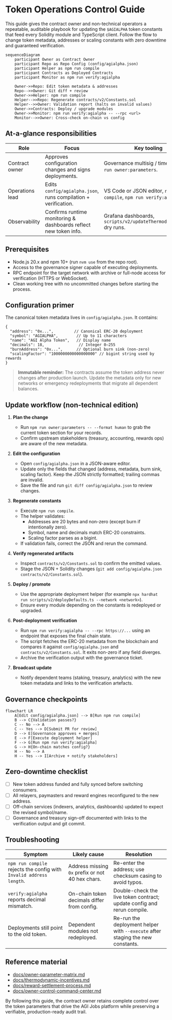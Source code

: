 # Token Operations Control Guide

This guide gives the contract owner and non-technical operators a repeatable,
auditable playbook for updating the `$AGIALPHA` token constants that feed every
Solidity module and TypeScript client. Follow the flow to change token metadata,
addresses or scaling constants with zero downtime and guaranteed verification.

```mermaid
sequenceDiagram
    participant Owner as Contract Owner
    participant Repo as Repo Config (config/agialpha.json)
    participant Helper as npm run compile
    participant Contracts as Deployed Contracts
    participant Monitor as npm run verify:agialpha

    Owner->>Repo: Edit token metadata & addresses
    Repo-->>Owner: Git diff + review
    Owner->>Helper: npm run compile
    Helper-->>Repo: Regenerate contracts/v2/Constants.sol
    Helper-->>Owner: Validation report (halts on invalid values)
    Owner->>Contracts: Deploy / upgrade modules
    Owner->>Monitor: npm run verify:agialpha -- --rpc <url>
    Monitor-->>Owner: Cross-check on-chain vs config
```

## At-a-glance responsibilities

| Role | Focus | Key tooling |
| ---- | ----- | ----------- |
| Contract owner | Approves configuration changes and signs deployments. | Governance multisig / timelock, `npm run owner:parameters`. |
| Operations lead | Edits `config/agialpha.json`, runs compilation + verification. | VS Code or JSON editor, `npm run compile`, `npm run verify:agialpha`. |
| Observability | Confirms runtime monitoring & dashboards reflect new token info. | Grafana dashboards, `scripts/v2/updateThermodynamics.ts` dry runs. |

## Prerequisites

- Node.js 20.x and npm 10+ (run `nvm use` from the repo root).
- Access to the governance signer capable of executing deployments.
- RPC endpoint for the target network with archive or full-node access for
  verification (HTTPS or WebSocket).
- Clean working tree with no uncommitted changes before starting the process.

## Configuration primer

The canonical token metadata lives in `config/agialpha.json`. It contains:

```jsonc
{
  "address": "0x...",         // Canonical ERC-20 deployment
  "symbol": "AGIALPHA",        // Up to 11 characters
  "name": "AGI Alpha Token",   // Display name
  "decimals": 18,               // Integer 0–255
  "burnAddress": "0x...",      // Optional burn sink (non-zero)
  "scalingFactor": "1000000000000000000" // bigint string used by rewards
}
```

> **Immutable reminder:** The contracts assume the token address never
> changes after production launch. Update the metadata only for new networks
> or emergency redeployments that migrate all dependent balances.

## Update workflow (non-technical edition)

1. **Plan the change**
   - Run `npm run owner:parameters -- --format human` to grab the current
     token section for your records.
   - Confirm upstream stakeholders (treasury, accounting, rewards ops) are
     aware of the new metadata.

2. **Edit the configuration**
   - Open `config/agialpha.json` in a JSON-aware editor.
   - Update only the fields that changed (address, metadata, burn sink,
     scaling factor). Keep the JSON strictly formatted; trailing commas are
     invalid.
   - Save the file and run `git diff config/agialpha.json` to review changes.

3. **Regenerate constants**
   - Execute `npm run compile`.
   - The helper validates:
     - Addresses are 20 bytes and non-zero (except burn if intentionally zero).
     - Symbol, name and decimals match ERC-20 constraints.
     - Scaling factor parses as a bigint.
   - If validation fails, correct the JSON and rerun the command.

4. **Verify regenerated artifacts**
   - Inspect `contracts/v2/Constants.sol` to confirm the emitted values.
   - Stage the JSON + Solidity changes (`git add config/agialpha.json contracts/v2/Constants.sol`).

5. **Deploy / promote**
   - Use the appropriate deployment helper (for example
     `npx hardhat run scripts/v2/deployDefaults.ts --network <network>`).
   - Ensure every module depending on the constants is redeployed or upgraded.

6. **Post-deployment verification**
   - Run `npm run verify:agialpha -- --rpc https://...` using an endpoint that
     exposes the final chain state.
   - The script fetches the ERC-20 metadata from the blockchain and compares it
     against `config/agialpha.json` and `contracts/v2/Constants.sol`. It exits
     non-zero if any field diverges.
   - Archive the verification output with the governance ticket.

7. **Broadcast update**
   - Notify dependent teams (staking, treasury, analytics) with the new token
     metadata and links to the verification artefacts.

## Governance checkpoints

```mermaid
flowchart LR
    A[Edit config/agialpha.json] --> B[Run npm run compile]
    B --> C{Validation passes?}
    C -- No --> A
    C -- Yes --> D[Submit PR for review]
    D --> E[Governance approves + merges]
    E --> F[Execute deployment helper]
    F --> G[Run npm run verify:agialpha]
    G --> H{On-chain matches config?}
    H -- No --> A
    H -- Yes --> I[Archive + notify stakeholders]
```

## Zero-downtime checklist

- [ ] New token address funded and fully synced before switching consumers.
- [ ] All relayers, paymasters and reward engines reconfigured to the new address.
- [ ] Off-chain services (indexers, analytics, dashboards) updated to expect the
      revised symbol/name.
- [ ] Governance and treasury sign-off documented with links to the verification
      output and git commit.

## Troubleshooting

| Symptom | Likely cause | Resolution |
| ------- | ------------ | ---------- |
| `npm run compile` rejects the config with `Invalid address length`. | Address missing `0x` prefix or not 40 hex chars. | Re-enter the address; use checksum casing to avoid typos. |
| `verify:agialpha` reports decimal mismatch. | On-chain token decimals differ from config. | Double-check the live token contract; update config and rerun compile. |
| Deployments still point to the old token. | Dependent modules not redeployed. | Re-run the deployment helper with `--execute` after staging the new constants. |

## Reference material

- [docs/owner-parameter-matrix.md](owner-parameter-matrix.md)
- [docs/thermodynamic-incentives.md](thermodynamic-incentives.md)
- [docs/reward-settlement-process.md](reward-settlement-process.md)
- [docs/owner-control-command-center.md](owner-control-command-center.md)

By following this guide, the contract owner retains complete control over the
token parameters that drive the AGI Jobs platform while preserving a verifiable,
production-ready audit trail.
